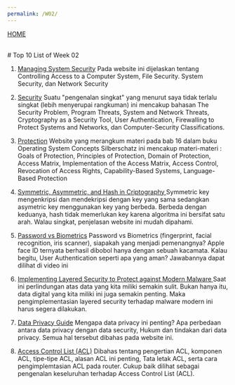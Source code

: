 ```yaml
---
permalink: /W02/
---
```

[HOME](../)

<br>
# Top 10 List of Week 02

1. [Managing System Security](https://docs.oracle.com/cd/E19683-01/806-4078/6jd6cjs2g/index.html)
Pada website ini dijelaskan tentang Controlling Access to a Computer System, File Security. System Security, dan Network Security

2. [Security](https://www.cs.uic.edu/~jbell/CourseNotes/OperatingSystems/15_Security.html)
Suatu "pengenalan singkat" yang menurut saya tidak terlalu singkat (lebih menyerupai rangkuman) ini mencakup bahasan The Security Problem, Program Threats, System and Network Threats, Cryptography as a Security Tool, User Authentication, Firewalling to Protect Systems and Networks, dan Computer-Security Classifications.

3. [Protection](https://www.cs.uic.edu/~jbell/CourseNotes/OperatingSystems/14_Protection.html)
Website yang merangkum materi pada bab 16 dalam buku Operating System Concepts Silberschatz ini mencakup materi-materi : Goals of Protection, Principles of Protection, Domain of Protection, Access Matrix, Implementation of the Access Matrix, Access Control, Revocation of Access Rights, Capability-Based Systems, Language-Based Protection

4. [Symmetric, Asymmetric, and Hash in Criptography ](https://www.youtube.com/watch?v=z2aueocJE8Q)
Symmetric key mengenkripsi dan mendekripsi dengan key yang sama sedangkan asymetric key menggunakan key yang berbeda. Berbeda dengan keduanya, hash tidak memerlukan key karena algoritma ini bersifat satu arah. Walau singkat, penjelasan website ini mudah dipahami.

5. [Password vs Biometrics](https://www.youtube.com/watch?v=ZPG3XQhZVII)
Password vs Biometrics (fingerprint, facial recognition, iris scanner), siapakah yang menjadi pemenangnya? 
Apple face ID ternyata berhasil dibobol hanya dengan sebuah kacamata. Kalau begitu, User Authentication seperti apa yang aman? Jawabannya dapat dilihat di video ini

6. [Implementing Layered Security to Protect against Modern Malware ](https://www.newnettechnologies.com/implementing-layered-security-to-protect-against-modern-malware.html)
Saat ini perlindungan atas data yang kita miliki semakin sulit. Bukan hanya itu, data digital yang kita miliki ini juga semakin penting. Maka pengimplementasian layered security terhadap malware modern ini harus segera dilakukan.

7. [Data Privacy Guide](https://www.varonis.com/blog/data-privacy/)
Mengapa data privacy ini penting? Apa perbedaan antara data privacy dengan data security, Hukum dan tindakan dari data privacy. Semua hal tersebut dibahas pada website ini. 

8. [Access Control List (ACL)](https://www.ittsystems.com/access-control-list-acl/)
Dibahas tentang pengertian ACL, komponen ACL, tipe-tipe ACL, alasan ACL ini penting, Tata letak ACL, serta cara pengimplemtasian ACL pada router. Cukup baik dilihat sebagai pengenalan keseluruhan terhadap Access Control List (ACL).

